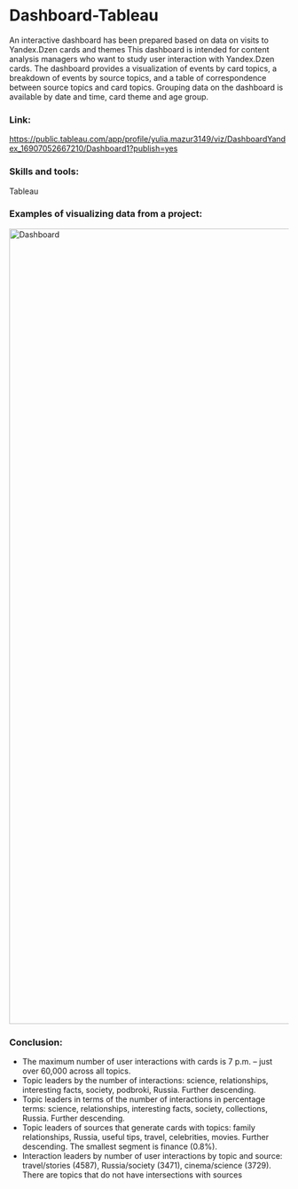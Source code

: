 # Dashboard-Tableau
An interactive dashboard has been prepared based on data on visits to Yandex.Dzen cards and themes
This dashboard is intended for content analysis managers who want to study user interaction with Yandex.Dzen cards. The dashboard provides a visualization of events by card topics, a breakdown of events by source topics, and a table of correspondence between source topics and card topics. Grouping data on the dashboard is available by date and time, card theme and age group. 
### Link:
https://public.tableau.com/app/profile/yulia.mazur3149/viz/DashboardYandex_16907052667210/Dashboard1?publish=yes 
### Skills and tools:
Tableau
### Examples of visualizing data from a project:
<img width="1432" alt="Dashboard" src="https://github.com/yumazur/Tableau-dashboard/assets/140715941/a4849c95-bfb8-46f8-b52c-1339d737a78a">

### Conclusion:
* The maximum number of user interactions with cards is 7 p.m. – just over 60,000 across all topics.
* Topic leaders by the number of interactions: science, relationships, interesting facts, society, podbroki, Russia.
Further descending.
* Topic leaders in terms of the number of interactions in percentage terms: science, relationships, interesting facts, society, collections, Russia. Further descending.
* Topic leaders of sources that generate cards with topics: family relationships, Russia, useful tips, travel, celebrities, movies. Further descending. The smallest segment is finance (0.8%).
* Interaction leaders by number of user interactions by topic and source: travel/stories (4587), Russia/society (3471), cinema/science (3729). There are topics that do not have intersections with sources
